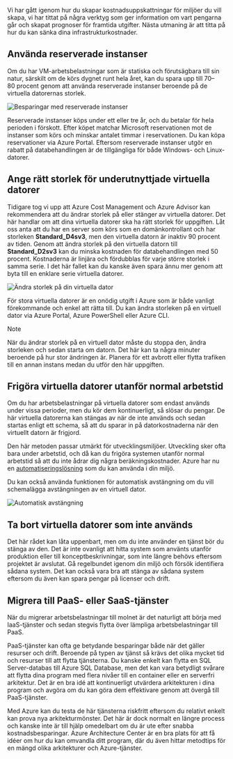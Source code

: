 Vi har gått igenom hur du skapar kostnadsuppskattningar för miljöer du vill skapa, vi har tittat på några verktyg som ger information om vart pengarna går och skapat prognoser för framtida utgifter. Nästa utmaning är att titta på hur du kan sänka dina infrastrukturkostnader.

## <a name="use-reserved-instances"></a>Använda reserverade instanser

Om du har VM-arbetsbelastningar som är statiska och förutsägbara till sin natur, särskilt om de körs dygnet runt hela året, kan du spara upp till 70–80 procent genom att använda reserverade instanser beroende på de virtuella datorernas storlek.

![Besparingar med reserverade instanser](../media-drafts/4-savings-coins.png)

Reserverade instanser köps under ett eller tre år, och du betalar för hela perioden i förskott. Efter köpet matchar Microsoft reservationen mot de instanser som körs och minskar antalet timmar i reservationen. Du kan köpa reservationer via Azure Portal. Eftersom reserverade instanser utgör en rabatt på databehandlingen är de tillgängliga för både Windows- och Linux-datorer.

## <a name="right-size-underutilized-virtual-machines"></a>Ange rätt storlek för underutnyttjade virtuella datorer

Tidigare tog vi upp att Azure Cost Management och Azure Advisor kan rekommendera att du ändrar storlek på eller stänger av virtuella datorer. Det här handlar om att dina virtuella datorer ska ha rätt storlek för uppgiften. Låt oss anta att du har en server som körs som en domänkontrollant och har storleken **Standard_D4sv3**, men den virtuella datorn är inaktiv 90 procent av tiden. Genom att ändra storlek på den virtuella datorn till **Standard_D2sv3** kan du minska kostnaden för databehandlingen med 50 procent. Kostnaderna är linjära och fördubblas för varje större storlek i samma serie. I det här fallet kan du kanske även spara ännu mer genom att byta till en enklare serie virtuella datorer.

![Ändra storlek på din virtuella dator](../media-drafts/4-vm-resize.png)

För stora virtuella datorer är en onödig utgift i Azure som är både vanligt förekommande och enkel att rätta till. Du kan ändra storleken på en virtuell dator via Azure Portal, Azure PowerShell eller Azure CLI.

> [!NOTE]
> När du ändrar storlek på en virtuell dator måste du stoppa den, ändra storleken och sedan starta om datorn. Det här kan ta några minuter beroende på hur stor ändringen är. Planera för ett avbrott eller flytta trafiken till en annan instans medan du utför den här uppgiften.

## <a name="deallocate-virtual-machines-in-off-hours"></a>Frigöra virtuella datorer utanför normal arbetstid

Om du har arbetsbelastningar på virtuella datorer som endast används under vissa perioder, men du kör dem kontinuerligt, så slösar du pengar. De här virtuella datorerna kan stängas av när de inte används och sedan startas enligt ett schema, så att du sparar in på datorkostnaderna när den virtuellt datorn är frigjord.

Den här metoden passar utmärkt för utvecklingsmiljöer. Utveckling sker ofta bara under arbetstid, och då kan du frigöra systemen utanför normal arbetstid så att du inte ådrar dig några beräkningskostnader. Azure har nu en [automatiseringslösning](https://docs.microsoft.com/azure/automation/automation-solution-vm-management) som du kan använda i din miljö.

Du kan också använda funktionen för automatisk avstängning om du vill schemalägga avstängningen av en virtuell dator.

![Automatisk avstängning](../media-drafts/4-vm-auto-shutdown.png)

## <a name="delete-unused-virtual-machines"></a>Ta bort virtuella datorer som inte används 

 Det här rådet kan låta uppenbart, men om du inte använder en tjänst bör du stänga av den. Det är inte ovanligt att hitta system som använts utanför produktion eller till konceptbeskrivningar, som inte längre behövs eftersom projektet är avslutat. Gå regelbundet igenom din miljö och försök identifiera sådana system. Det kan också vara bra att stänga av sådana system eftersom du även kan spara pengar på licenser och drift.

## <a name="migrate-to-paas-or-saas-services"></a>Migrera till PaaS- eller SaaS-tjänster 

När du migrerar arbetsbelastningar till molnet är det naturligt att börja med IaaS-tjänster och sedan stegvis flytta över lämpliga arbetsbelastningar till PaaS.

PaaS-tjänster kan ofta ge betydande besparingar både när det gäller resurser och drift. Beroende på typen av tjänst så krävs det olika mycket tid och resurser till att flytta tjänsterna. Du kanske enkelt kan flytta en SQL Server-databas till Azure SQL Database, men det kan vara betydligt svårare att flytta dina program med flera nivåer till en container eller en serverfri arkitektur. Det är en bra idé att kontinuerligt utvärdera arkitekturen i dina program och avgöra om du kan göra dem effektivare genom att övergå till PaaS-tjänster.  

Med Azure kan du testa de här tjänsterna riskfritt eftersom du relativt enkelt kan prova nya arkitekturmönster. Det här är dock normalt en längre process och kanske inte är till hjälp omedelbart om du är ute efter snabba kostnadsbesparingar. Azure Architecture Center är en bra plats för att få idéer om hur du kan omvandla ditt program, där du även hittar metodtips för en mängd olika arkitekturer och Azure-tjänster. 